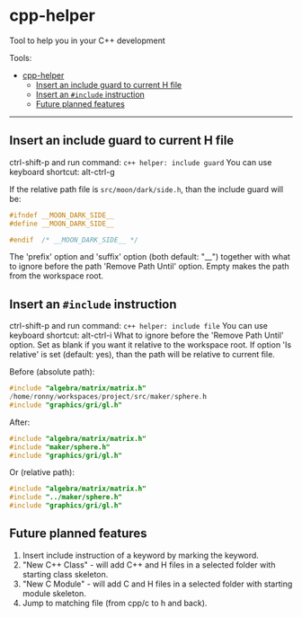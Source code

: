 # cpp-helper

Tool to help you in your C++ development

Tools:
- [cpp-helper](#cpp-helper)
  - [Insert an include guard to current H file](#insert-an-include-guard-to-current-h-file)
  - [Insert an `#include` instruction](#insert-an-include-instruction)
  - [Future planned features](#future-planned-features)

---

## Insert an include guard to current H file
ctrl-shift-p and run command: `c++ helper: include guard`
You can use keyboard shortcut: alt-ctrl-g

If the relative path file is `src/moon/dark/side.h`, than the include guard will be:
```c
#ifndef __MOON_DARK_SIDE__
#define __MOON_DARK_SIDE__

#endif  /* __MOON_DARK_SIDE__ */
```
The 'prefix' option and 'suffix' option (both  default: "\_\_") together with what to ignore before the path 'Remove Path Until' option. Empty makes the path from the workspace root.

## Insert an `#include` instruction
ctrl-shift-p and run command: `c++ helper: include file`
You can use keyboard shortcut: alt-ctrl-i
What to ignore before the 'Remove Path Until' option. Set as blank if you want it relative to the workspace root. If option 'Is relative' is set (default: yes), than the path will be relative to current file.

Before (absolute path):
```cpp
#include "algebra/matrix/matrix.h"
/home/ronny/workspaces/project/src/maker/sphere.h
#include "graphics/gri/gl.h"
```
After:
```cpp
#include "algebra/matrix/matrix.h"
#include "maker/sphere.h"
#include "graphics/gri/gl.h"
```
Or (relative path):
```cpp
#include "algebra/matrix/matrix.h"
#include "../maker/sphere.h"
#include "graphics/gri/gl.h"
```

## Future planned features
1. Insert include instruction of a keyword by marking the keyword.
2. "New C++ Class" - will add C++ and H files in a selected folder with starting class skeleton.
3. "New C Module" - will add C and H files in a selected folder with starting module skeleton.
4. Jump to matching file (from cpp/c to h and back).
